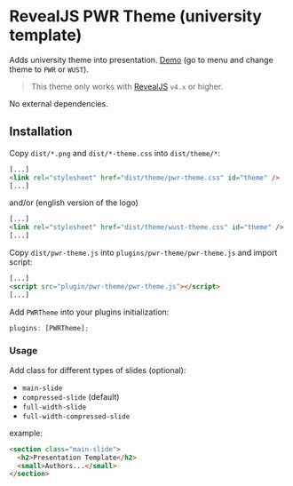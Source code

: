 # RevealJS PWR Theme (university template)

Adds university theme into presentation. [Demo](https://burnpiro.github.io/presentation-template/#/1) (go to menu and change theme to `PWR` or `WUST`).

> This theme only works with [RevealJS](https://revealjs.com/) `v4.x` or higher.

No external dependencies.

## Installation

Copy `dist/*.png` and `dist/*-theme.css` into `dist/theme/*`:

```html
[...]
<link rel="stylesheet" href="dist/theme/pwr-theme.css" id="theme" />
[...]
```
and/or (english version of the logo)
```html
[...]
<link rel="stylesheet" href="dist/theme/wust-theme.css" id="theme" />
[...]
```

Copy `dist/pwr-theme.js` into `plugins/pwr-theme/pwr-theme.js` and import script:

```html
[...]
<script src="plugin/pwr-theme/pwr-theme.js"></script>
[...]
```

Add `PWRTheme` into your plugins initialization:

```javascript
plugins: [PWRTheme];
```

### Usage

Add class for different types of slides (optional):

- `main-slide`
- `compressed-slide` (default)
- `full-width-slide`
- `full-width-compressed-slide`

example:

```html
<section class="main-slide">
  <h2>Presentation Template</h2>
  <small>Authors...</small>
</section>
```
